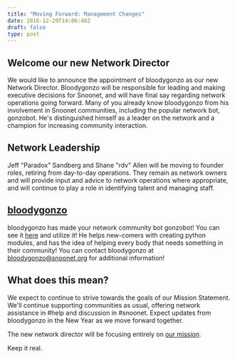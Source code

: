 ```yaml
---
title: "Moving Forward: Management Changes"
date: 2016-12-29T14:06:48Z
draft: false
type: post
---
```


## Welcome our new Network Director

We would like to announce the appointment of bloodygonzo as our new Network
Director. Bloodygonzo will be responsible for leading and making executive
decisions for Snoonet, and will have final say regarding network operations
going forward. Many of you already know bloodygonzo from his involvement in
Snoonet communities, including the popular network bot, gonzobot. He's
distinguished himself as a leader on the network and a champion for increasing
community interaction.

## Network Leadership

Jeff "Paradox" Sandberg and Shane "rdv" Allen will be moving to founder roles,
retiring from day-to-day operations. They remain as network owners and will
provide input and advice to network operations where appropriate, and will
continue to play a role in identifying talent and managing staff.

## <a href="https://www.snoonet.org/bloodygonzo">bloodygonzo</a>

bloodygonzo has made your network community bot gonzobot! You can see it
[here](https://www.snoonet.org/gonzobot) and utilize it! He helps new-comers
with creating python modules, and has the idea of helping every body that needs
something in their community! You can contact bloodygonzo at
bloodygonzo@snoonet.org for additional information!

## What does this mean?

We expect to continue to strive towards the goals of our Mission Statement.
We'll continue supporting communities as usual, offering network assistance
in #help and discussion in #snoonet. Expect updates from bloodygonzo in the New
Year as we move forward together.

The new network director will be focusing entirely on [our mission](/missions).

Keep it real.
